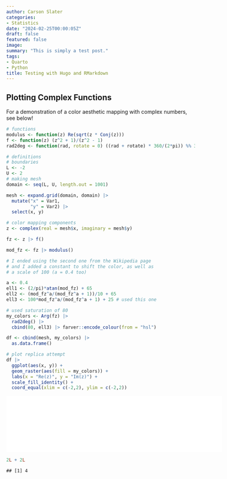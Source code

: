 ```yaml
---
author: Carson Slater
categories:
- Statistics
date: "2024-02-25T00:00:05Z"
draft: false
featured: false
image:
summary: "This is simply a test post."
tags:
- Quarto
- Python
title: Testing with Hugo and RMarkdown
---
```

## Plotting Complex Functions

For a demonstration of a color aesthetic mapping with complex numbers, see below!




```r
# functions
modulus <- function(z) Re(sqrt(z * Conj(z)))
f <- function(z) (z^2 + 1)/(z^2 - 1)
rad2deg <- function(rad, rotate = 0) ((rad + rotate) * 360/(2*pi)) %% 360

# definitions
# boundaries
L <- -2
U <- 2
# making mesh
domain <- seq(L, U, length.out = 1001)

mesh <- expand.grid(domain, domain) |> 
  mutate("x" = Var1, 
         "y" = Var2) |> 
  select(x, y)

# color mapping components
z <- complex(real = mesh$x, imaginary = mesh$y)

fz <- z |> f()

mod_fz <- fz |> modulus()

# I ended using the second one from the Wikipedia page 
# and I added a constant to shift the color, as well as
# a scale of 100 (a = 0.4 too)

a <- 0.4
ell1 <- (2/pi)*atan(mod_fz) + 65
ell2 <- (mod_fz^a/(mod_fz^a + 1))/10 + 65 
ell3 <- 100*mod_fz^a/(mod_fz^a + 1) + 25 # used this one 

# used saturation of 80
my_colors <- Arg(fz) |>
  rad2deg() |>
  cbind(80, ell3) |> farver::encode_colour(from = "hsl")

df <- cbind(mesh, my_colors) |>
  as.data.frame()
```


```r
# plot replica attempt
df |>
  ggplot(aes(x, y)) +
  geom_raster(aes(fill = my_colors)) + 
  labs(x = "Re(z)", y = "Im(z)") +
  scale_fill_identity() +
  coord_equal(xlim = c(-2,2), ylim = c(-2,2))
```

<embed src="index_files/figure-html/6 plot-1.pdf" width="576" type="application/pdf" />


```r
2L + 2L
```

```
## [1] 4
```

